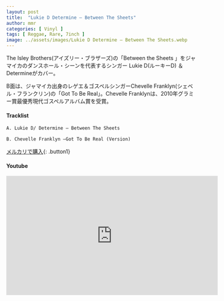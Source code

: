 ```yaml
---
layout: post
title:  "Lukie D Determine – Between The Sheets"
author: mmr
categories: [ Vinyl ]
tags: [ Reggae, Rare, 7inch ]
image: ../assets/images/Lukie D Determine – Between The Sheets.webp
---
```


The Isley Brothers(アイズリー・ブラザーズ)の「Between the Sheets 」をジャマイカのダンスホール・シーンを代表するシンガー Lukie D(ルーキーD) ＆Determineがカバー。

B面は、ジャマイカ出身のレゲエ＆ゴスペルシンガーChevelle Franklyn(シェベル・フランクリン)の「Got To Be Real」。Chevelle Franklynは、2010年グラミー賞最優秀現代ゴスペルアルバム賞を受賞。

#### Tracklist
```md
A. Lukie D/ Determine – Between The Sheets

B. Chevelle Franklyn –Got To Be Real (Version)
```

[メルカリで購入](https://jp.mercari.com/item/m56561423059?afid=6142608987){: .button1}

#### Youtube
<iframe width="560" height="315" src="https://www.youtube.com/embed/xRMYAeqCPzM?si=TQ5jM_WuL6aodJ9P" title="YouTube video player" frameborder="0" allow="accelerometer; autoplay; clipboard-write; encrypted-media; gyroscope; picture-in-picture; web-share" referrerpolicy="strict-origin-when-cross-origin" allowfullscreen></iframe>
